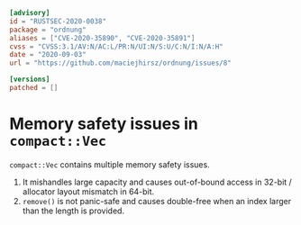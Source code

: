 ```toml
[advisory]
id = "RUSTSEC-2020-0038"
package = "ordnung"
aliases = ["CVE-2020-35890", "CVE-2020-35891"]
cvss = "CVSS:3.1/AV:N/AC:L/PR:N/UI:N/S:U/C:N/I:N/A:H"
date = "2020-09-03"
url = "https://github.com/maciejhirsz/ordnung/issues/8"

[versions]
patched = []
```

# Memory safety issues in `compact::Vec`

`compact::Vec` contains multiple memory safety issues.

1. It mishandles large capacity and causes out-of-bound access in 32-bit / allocator layout mismatch in 64-bit.
2. `remove()` is not panic-safe and causes double-free when an index larger than the length is provided.
